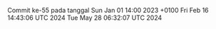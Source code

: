 Commit ke-55 pada tanggal Sun Jan 01 14:00 2023 +0100
Fri Feb 16 14:43:06 UTC 2024
Tue May 28 06:32:07 UTC 2024
